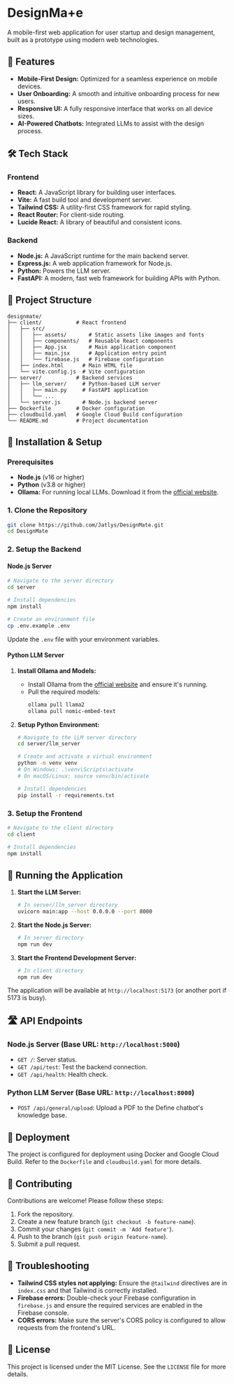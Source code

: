 # DesignMa+e

A mobile-first web application for user startup and design management, built as a prototype using modern web technologies.

## 🚀 Features

- **Mobile-First Design:** Optimized for a seamless experience on mobile devices.
- **User Onboarding:** A smooth and intuitive onboarding process for new users.
- **Responsive UI:** A fully responsive interface that works on all device sizes.
- **AI-Powered Chatbots:** Integrated LLMs to assist with the design process.

## 🛠️ Tech Stack

### Frontend

- **React:** A JavaScript library for building user interfaces.
- **Vite:** A fast build tool and development server.
- **Tailwind CSS:** A utility-first CSS framework for rapid styling.
- **React Router:** For client-side routing.
- **Lucide React:** A library of beautiful and consistent icons.

### Backend

- **Node.js:** A JavaScript runtime for the main backend server.
- **Express.js:** A web application framework for Node.js.
- **Python:** Powers the LLM server.
- **FastAPI:** A modern, fast web framework for building APIs with Python.



## 📁 Project Structure

```
designmate/
├── client/           # React frontend
│   ├── src/
│   │   ├── assets/       # Static assets like images and fonts
│   │   ├── components/   # Reusable React components
│   │   ├── App.jsx       # Main application component
│   │   ├── main.jsx      # Application entry point
│   │   └── firebase.js   # Firebase configuration
│   ├── index.html      # Main HTML file
│   └── vite.config.js  # Vite configuration
├── server/           # Backend services
│   ├── llm_server/     # Python-based LLM server
│   │   ├── main.py     # FastAPI application
│   │   └── ...
│   └── server.js       # Node.js backend server
├── Dockerfile        # Docker configuration
├── cloudbuild.yaml   # Google Cloud Build configuration
└── README.md         # Project documentation
```

## 🔧 Installation & Setup

### Prerequisites

- **Node.js** (v16 or higher)
- **Python** (v3.8 or higher)
- **Ollama:** For running local LLMs. Download it from the [official website](https://ollama.com/).

### 1. Clone the Repository

```bash
git clone https://github.com/Jatlys/DesignMate.git
cd DesignMate
```

### 2. Setup the Backend

#### Node.js Server

```bash
# Navigate to the server directory
cd server

# Install dependencies
npm install

# Create an environment file
cp .env.example .env
```

Update the `.env` file with your environment variables.

#### Python LLM Server

1.  **Install Ollama and Models:**
    -   Install Ollama from the [official website](https://ollama.com/) and ensure it's running.
    -   Pull the required models:
        ```bash
        ollama pull llama2
        ollama pull nomic-embed-text
        ```

2.  **Setup Python Environment:**

    ```bash
    # Navigate to the LLM server directory
    cd server/llm_server

    # Create and activate a virtual environment
    python -m venv venv
    # On Windows: .\venv\Scripts\activate
    # On macOS/Linux: source venv/bin/activate

    # Install dependencies
    pip install -r requirements.txt
    ```

### 3. Setup the Frontend

```bash
# Navigate to the client directory
cd client

# Install dependencies
npm install
```

## 🚦 Running the Application

1.  **Start the LLM Server:**

    ```bash
    # In server/llm_server directory
    uvicorn main:app --host 0.0.0.0 --port 8000
    ```

2.  **Start the Node.js Server:**

    ```bash
    # In server directory
    npm run dev
    ```

3.  **Start the Frontend Development Server:**

    ```bash
    # In client directory
    npm run dev
    ```

The application will be available at `http://localhost:5173` (or another port if 5173 is busy).

## 🛣️ API Endpoints

### Node.js Server (Base URL: `http://localhost:5000`)

-   `GET /`: Server status.
-   `GET /api/test`: Test the backend connection.
-   `GET /api/health`: Health check.

### Python LLM Server (Base URL: `http://localhost:8000`)

-   `POST /api/general/upload`: Upload a PDF to the Define chatbot's knowledge base.


## 🚀 Deployment

The project is configured for deployment using Docker and Google Cloud Build. Refer to the `Dockerfile` and `cloudbuild.yaml` for more details.

## 🤝 Contributing

Contributions are welcome! Please follow these steps:

1.  Fork the repository.
2.  Create a new feature branch (`git checkout -b feature-name`).
3.  Commit your changes (`git commit -m 'Add feature'`).
4.  Push to the branch (`git push origin feature-name`).
5.  Submit a pull request.

## 🐛 Troubleshooting

-   **Tailwind CSS styles not applying:** Ensure the `@tailwind` directives are in `index.css` and that Tailwind is correctly installed.
-   **Firebase errors:** Double-check your Firebase configuration in `firebase.js` and ensure the required services are enabled in the Firebase console.
-   **CORS errors:** Make sure the server's CORS policy is configured to allow requests from the frontend's URL.

## 📝 License

This project is licensed under the MIT License. See the `LICENSE` file for more details.
